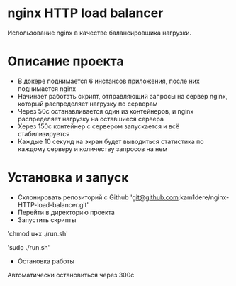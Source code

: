 # nginx HTTP load balancer
Использование nginx в качестве балансировщика нагрузки.


# Описание проекта
- В докере поднимается 6 инстансов приложения, после них поднимается nginx
- Начинает работать скрипт, отправляющий запросы на сервер nginx, который распределяет нагрузку по серверам
- Через 50с останавливается один из контейнеров, и nginx распределяет нагрузку на оставшиеся сервера
- Xерез 150с контейнер с сервером запускается и всё стабилизируется
- Каждые 10 секунд на экран будет выводиться статистика по каждому серверу и количеству запросов на нем


# Установка и запуск
+ Склонировать репозиторий с Github
'git@github.com:kam1dere/nginx-HTTP-load-balancer.git'
+ Перейти в директорию проекта
+ Запустить скрипты

'chmod u+x ./run.sh'

'sudo ./run.sh'
+ Остановка работы

Автоматически остановиться через 300с
